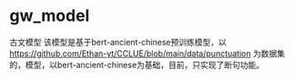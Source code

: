 # gw_model
古文模型
该模型是基于bert-ancient-chinese预训练模型，以 https://github.com/Ethan-yt/CCLUE/blob/main/data/punctuation 为数据集的，模型，以bert-ancient-chinese为基础，目前，只实现了断句功能。
